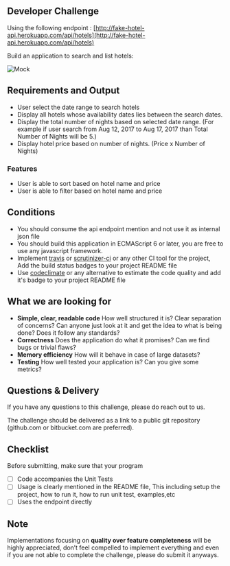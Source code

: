 
## Developer Challenge

Using the following endpoint : [http://fake-hotel-api.herokuapp.com/api/hotels](http://fake-hotel-api.herokuapp.com/api/hotels)


Build an application to search and list hotels:

![Mock](http://res.cloudinary.com/divwiclgn/image/upload/v1501594231/code-assessment-mock_lauryh.png)

## Requirements and Output

- User select the date range to search hotels
- Display all hotels whose availability dates lies between the search dates.
- Display the total number of nights based on selected date range. (For example if user search from Aug 12, 2017 to Aug 17, 2017 than Total Number of Nights will be 5.)
- Display hotel price based on number of nights. (Price x Number of Nights)

### Features

- User is able to sort based on hotel name and price
- User is able to filter based on hotel name and price


## Conditions
- You should consume the api endpoint mention and not use it as internal json file
- You should build this application in ECMAScript 6 or later, you are free to use any javascript framework.
- Implement [travis](https://travis-ci.org) or [scrutinizer-ci](https://scrutinizer-ci.com) or any other CI tool for the project, Add the build status badges to your project README file
- Use [codeclimate](https://codeclimate.com) or any alternative to estimate the code quality and add it's badge to your project README file

## What we are looking for

- **Simple, clear, readable code** How well structured it is? Clear separation of concerns? Can anyone just look at it and get the idea to
what is being done? Does it follow any standards?
- **Correctness** Does the application do what it promises? Can we find bugs or trivial flaws?
- **Memory efficiency** How will it behave in case of large datasets?
- **Testing** How well tested your application is? Can you give some metrics?


## Questions & Delivery

If you have any questions to this challenge, please do reach out to us.

The challenge should be delivered as a link to a public git repository (github.com or bitbucket.com are preferred).

## Checklist

Before submitting, make sure that your program

- [ ] Code accompanies the Unit Tests
- [ ] Usage is clearly mentioned in the README file, This including setup the project, how to run it, how to run unit test, examples,etc
- [ ] Uses the endpoint directly

## Note

Implementations focusing on **quality over feature completeness** will be highly appreciated,  don’t feel compelled to implement everything and even if you are not able to complete the challenge, please do submit it anyways.


